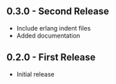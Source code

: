 ## 0.3.0 - Second Release
* Include erlang indent files
* Added documentation

## 0.2.0 - First Release
* Initial release
